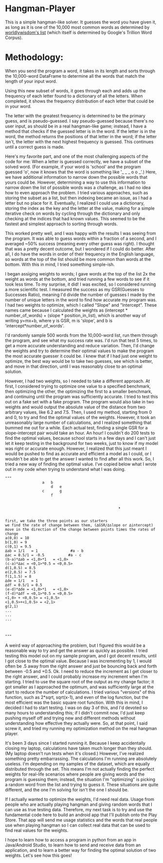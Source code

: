 # Hangman-Player
This is a simple hangman-like solver. It guesses the word you have given it, as long as it is one of the 10,000 most common words as determined by [worldlywisdom's list](https://github.com/first20hours/google-10000-english) (which itself is determined by Google's Trillion Word Corpus).

# Methodology:
When you send the program a word, it takes in its length and sorts through the 10,000-word DataFrame to determine all the words that match the length of your input word. 

Using this new subset of words, it goes through each and adds up the frequency of each letter found to a dictionary of all the letters. When completed, it shows the frequency distribution of each letter that could be in your word.

The letter with the greatest frequency is determined to be the primary guess, and is pseudo-guessed. I say pseudo-guessed because there's no user input, as should be in a real hangman-like game; instead, I have a method that checks if the guessed letter is in the word. If the letter is in the word, the method returns the positions of that letter in the word; if the letter isn't, the letter with the next highest frequency is guessed. This continues until a correct guess is made.

Here's my favorite part, and one of the most challenging aspects of the code for me: When a letter is guessed correctly, we have a subset of the solved word. (For example, if your word is 'school' and the program guessed 'o', now it knows that the word is something like '_ _ _ o o _'.) Here, we have additional information to narrow down the possible words that yours could be. However, determining a way to use this information to narrow down the list of possible words was a challenge, as I had no idea how to even approach the problem. I tried various approaches, such as storing the subset as a list, but then indexing became an issue, as I had a letter but no place for it. Eventually, I realized I could use a dictionary, storing the index as the key and the letter at the value, making for a simple iterative check on words by cycling through the dictionary and only checking at the indices that had known values. This seemed to be the fastest and simplest approach to sorting through words.

This worked pretty well, and I was happy with the results I was seeing from the program. It was able to guess words within a fraction of a second, and I averaged ~50% success (meaning every other guess was right). I thought that was a pretty decent outcome, but I wondered if I could do better. After all, I do have the words in order of their frequency in the English language, so words at the top of the list should be more common than words at the bottom. With this in mind, I tried something simple-ish.

I began assiging weights to words; I gave words at the top of the list 2x the weight as words at the bottom, and tried running a few words to see if it took less time. To my surprise, it did! I was excited, so I considered running a more scientific test. I measured the success as my GSR(Guesses to Successes Ratio), meaning I'd divide the number of guesses I made by the number of unique letters in the word to find how accurate my program was. I had two weights to optimize, which I called "Slope" and "Intercept". These names came because I calculated the weights as (intercept * number_of_words) + (slope * position_in_list), which is another way of writing y=mx+b, where y is GSR, m is 'slope', and b is 'intercept*number_of_words'. 

I'd randomly sample 500 words from the 10,000-word list, run them through the program, and see what my success rate was. I'd run that test 5 times, to get a more accurate understanding and reduce variation. Then, I'd change the weights and try to determine their optimal values to make the program the most accurate guesser it could be. I knew that if I had just one weight to optimize, the best way would be to take two guesses, see which is better, and move in that direction, until I was reasonably close to an optimal solution. 

However, I had two weights, so I needed to take a different approach. At first, I considered trying to optimize one value to a specified benchmark, then optimizing the other, the optimizing the first to a smaller benchmark, and continuing until the program was sufficiently accurate. I tried to test this out on a fake set with a fake program. The program would also take in two weights and would output the absolute value of the distance from two arbitrary values, like 6.2 and 7.5.  Then, I used my method, starting from 0 and 0, to try and find the optimal values of the weights. However, it took an unreasonably large number of calculations, and I realized something that bummed me out for a while. Each actual test, finding a single GSR for a slope-intercept pair would take an hour. An hour! I couldn't do 200 tests to find the optimal values, because school starts in a few days and I can't just let it keep testing in the background for two weeks, just to know if my model was right or accurate enough. However, I realized that this just meant I would be pushed to find as accurate and efficient a model as I could, or I wouldn't be able to get the answer I wanted to find after all this work. So, I tried a new way of finding the optimal value. I've copied below what I wrote out in my code when trying to understand what I was doing.


```
"""          
                 a   b
                     d   e
                 c       g
                     f          
                                       
                                               
                                                    •
                        
                        
first, we take the three points as our starters
we find the rate of change between them, (∆GSR/∆slope or ∆intercept)
move in the direction of the change between points times the rates of change
a(0,0) = 10
b(1,0) = 9
c(0,1) = 9.5
∆ab = 1/1   = 1               #a - b
∆ac = 0.5/1 = -0.5           #a - c
(b-a)*∆ab = <1,0>*1   = <1,0>
(c-a)*∆ac = <0,1>*0.5 = <0,0.5>
d(1,0.5) = 8.5
e(2,0.5) = 7.5
f(1,1.5) = 8
∆de = 1/1   = 1
∆df = 0.5/1 = 0.5
(e-d)*∆de = <1,0>*1   = <1,0>
(f-d)*∆df = <0,1>*0.5 = <0,0.5>
<1,0> + <0,0.5> = <1,0.5>
<1,0.5>+<1,0.5> = <2,1>
g(2,1)
...
...
...



"""
```

A weird way of approaching the problem, but I figured this would be a reasonable way to try and get the answer as quickly as possible. I tried testing this model out on my sample program, and I got decent results, until I got close to the optimal value. Because I was incrementing by 1, I would often be .5 away from the right answer and just be bouncing back and forth between -0.5 and +0.5. Ok. I need to reduce the increment as I get closer to the right answer, and I could probably increase my increment when I'm starting. I tried to use the square root of the output as my change factor; it got smaller as I approached the optimum, and was sufficiently large at the start to reduce the number of calculations. I tried various "versions" of this function, such as 2*sqrt, sqrt(x-1), and even of the log function, but the most efficient was the basic square root function. With this in mind, I decided I had to start testing. I was on day 3 of this, and I'd devoted so many hours to understanding this; if I didn't commit now, I'd just keep pushing myself off and trying new and different methods without understanding how effective they actually were. So, at that point, I said screw it, and tried my running my optimization method on the real hangman player. 

It's been 3 days since I started running it. Because I keep accidentally closing my laptop, calculations have taken much longer than they should. (My laptop doesn't run tests when it's closed.) However, I've realized something pretty embarrassing. The calculations I'm running are absolutely useless. I'm depending on my samples of the dataset, which are equally distributed through the set. This means I'm not actually finding the perfect weights for real-life scenarios where people are giving words and the program is guessing them; instead, the situation I'm "optimizing" is picking a random word from the list and trying to guess it. These situations are quite different, and the one I'm solving for isn't the one I should be.

If I actually wanted to optimize the weights, I'd need real data. Usage from people who are actually playing hangman and giving random words that I can use as true testing data. Therefore, my next task is to try and use the fundamental code here to build an android app that I'll publish onto the Play Store. That app will send me usage statistics and the words that real people use when playing hangman so I can collect real data that can be used to find real values for the weights. 

I hope to learn how to access a program in python from an app in Java/Android Studio, to learn how to send and receive data from an application, and to learn a better way for finding the optimal solution of two weights. Let's see how this goes!

# 
# 
